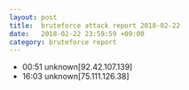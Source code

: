 ```yaml
---
layout: post
title:  bruteforce attack report 2018-02-22
date:   2018-02-22 23:59:59 +09:00
category: bruteforce report
---
```


* 00:51 unknown[92.42.107.139]
* 16:03 unknown[75.111.126.38]
